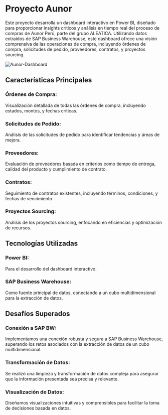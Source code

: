 # Proyecto Aunor

Este proyecto desarrolla un dashboard interactivo en Power BI, diseñado para proporcionar insights críticos y análisis en tiempo real del proceso de compras de Aunor Perú, parte del grupo ALEATICA. Utilizando datos extraídos de SAP Business Warehouse, este dashboard ofrece una visión comprensiva de las operaciones de compra, incluyendo órdenes de compra, solicitudes de pedido, proveedores, contratos, y proyectos sourcing.

![Aunor-Dashboard](https://github.com/AngeloCastilloPerez/Proyecto---YAMAHA/assets/107339963/0d0ca5e9-99e0-4a07-8f3f-5ad4dbb88db9)

## Características Principales

### Órdenes de Compra: 
Visualización detallada de todas las órdenes de compra, incluyendo estados, montos, y fechas críticas.
### Solicitudes de Pedido: 
Análisis de las solicitudes de pedido para identificar tendencias y áreas de mejora.
### Proveedores: 
Evaluación de proveedores basada en criterios como tiempo de entrega, calidad del producto y cumplimiento de contrato.
### Contratos: 
Seguimiento de contratos existentes, incluyendo términos, condiciones, y fechas de vencimiento.
### Proyectos Sourcing: 
Análisis de los proyectos sourcing, enfocando en eficiencias y optimización de recursos.

## Tecnologías Utilizadas

### Power BI: 
Para el desarrollo del dashboard interactivo.
### SAP Business Warehouse: 
Como fuente principal de datos, conectando a un cubo multidimensional para la extracción de datos.

## Desafíos Superados

### Conexión a SAP BW: 
Implementamos una conexión robusta y segura a SAP Business Warehouse, superando los retos asociados con la extracción de datos de un cubo multidimensional.
### Transformación de Datos: 
Se realizó una limpieza y transformación de datos compleja para asegurar que la información presentada sea precisa y relevante.
### Visualización de Datos: 
Diseñamos visualizaciones intuitivas y comprensibles para facilitar la toma de decisiones basada en datos.
